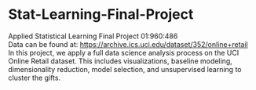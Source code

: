 # Stat-Learning-Final-Project
Applied Statistical Learning Final Project 01:960:486 <br> 
Data can be found at: https://archive.ics.uci.edu/dataset/352/online+retail
In this project, we apply a full data science analysis process on the UCI Online Retail dataset. This includes visualizations, baseline modeling, dimensionality reduction, model selection, and unsupervised learning to cluster the gifts. 

